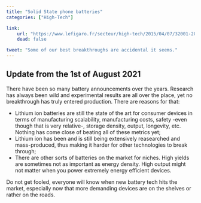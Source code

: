 ```yaml
---
title: "Solid State phone batteries"
categories: ["High-Tech"]

link:
    url: "https://www.lefigaro.fr/secteur/high-tech/2015/04/07/32001-20150407ARTFIG00329-bientot-une-batterie-qui-rechargera-votre-smartphone-en-une-minute.php"
    dead: false

tweet: "Some of our best breakthroughs are accidental it seems."
---
```


## Update from the 1st of August 2021

There have been so many battery announcements over the years. Research has always been wild and experimental results are
all over the place, yet no breakthrough has truly entered production. There are reasons for that:
- Lithium ion batteries are still the state of the art for consumer devices in terms of manufacturing scalability,
  manufacturing costs, safety -even though that is very relative-, storage density, output, longevity, etc. Nothing has
  come close of beating all of these metrics yet;
- Lithium ion has been and is still being extensively reasearched and mass-produced, thus making it harder for other
  technologies to break through;
- There are other sorts of batteries on the market for niches. High yields are sometimes not as important as energy
  density. High output might not matter when you power extremely energy efficient devices.

Do not get fooled, everyone will know when new battery tech hits the market, especially now that more demanding devices
are on the shelves or rather on the roads.